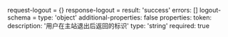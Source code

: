request-logout = {}
response-logout =
  result: 'success'
  errors: []
logout-schema =
  type: 'object'
  additional-properties: false
  properties:
    token:
      description: '用户在主站退出后返回的标识'
      type: 'string'
      required: true
